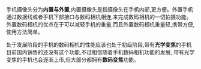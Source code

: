 手机摄像头分为**内置与外置**,内置摄像头是指摄像头在手机内部,更方便。外置手机通过数据线或者手机下部接口与数码相机相连,来完成数码相机的一切拍摄功能。</br>
外置数码相机的优点在于可以减轻手机的重量,而且外置数码相机重量轻,携带方便,使用方法简单。</br>

处于发展阶段的手机的数码相机的性能应该也处于初级阶段,带有**光学变焦**的手机目前国内销售的还没有这个功能,不过相信随着手机数码相机功能的发展,
带有光学变焦的手机也会逐渐上市,但大部分都拥有**数码变焦**功能。</br>
